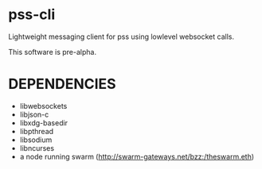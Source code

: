 # pss-cli

Lightweight messaging client for pss using lowlevel websocket calls.

This software is pre-alpha.

# DEPENDENCIES

* libwebsockets
* libjson-c
* libxdg-basedir
* libpthread
* libsodium
* libncurses
* a node running swarm (http://swarm-gateways.net/bzz:/theswarm.eth)
